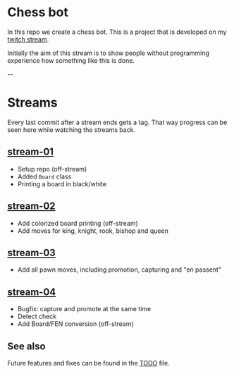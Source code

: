 # Chess bot

In this repo we create a chess bot. This is a project that is developed on my [twitch stream](https://twitch.tv/thebigmerp).

Initially the aim of this stream is to show people without programming experience how something like this is done.

--

# Streams

Every last commit after a stream ends gets a tag. That way progress can be seen here while watching the streams back.

## [stream-01](https://github.com/lk16/chessbot/tree/stream-01)
- Setup repo (off-stream)
- Added `Board` class
- Printing a board in black/white

## [stream-02](https://github.com/lk16/chessbot/tree/stream-01)
- Add colorized board printing (off-stream)
- Add moves for king, knight, rook, bishop and queen

## [stream-03](https://github.com/lk16/chessbot/tree/stream-03)
- Add all pawn moves, including promotion, capturing and "en passent"

## [stream-04](https://github.com/lk16/chessbot/tree/stream-04)
- Bugfix: capture and promote at the same time
- Detect check
- Add Board/FEN conversion (off-stream)

## See also
Future features and fixes can be found in the [TODO](./TODO.md) file.
